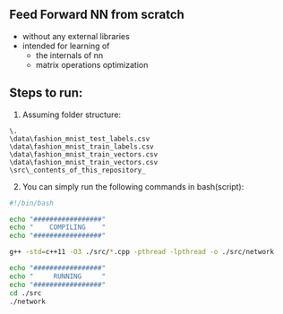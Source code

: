 ## Feed Forward NN from scratch

* without any external libraries
* intended for learning of 
  * the internals of nn
  * matrix operations optimization


## Steps to run:

1. Assuming folder structure:

```
\.
\data\fashion_mnist_test_labels.csv
\data\fashion_mnist_train_labels.csv
\data\fashion_mnist_train_vectors.csv
\data\fashion_mnist_train_vectors.csv
\src\_contents_of_this_repository_
```

2. You can simply run the following commands in bash(script):

```bash
#!/bin/bash

echo "#################"
echo "    COMPILING    "
echo "#################"

g++ -std=c++11 -O3 ./src/*.cpp -pthread -lpthread -o ./src/network

echo "#################"
echo "     RUNNING     "
echo "#################"
cd ./src
./network
```
